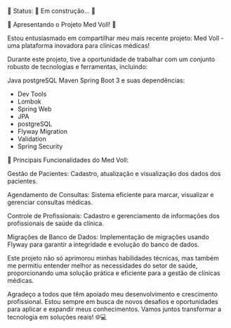 🚧 Status: 🚧 Em construção... 🚧

🚀 Apresentando o Projeto Med Voll! 🚀

Estou entusiasmado em compartilhar meu mais recente projeto: Med Voll - uma plataforma inovadora para clínicas médicas!

Durante este projeto, tive a oportunidade de trabalhar com um conjunto robusto de tecnologias e ferramentas, incluindo:

Java
postgreSQL 
Maven
Spring Boot 3 e suas dependências:
 - Dev Tools
 - Lombok
 - Spring Web
 - JPA
 - postgreSQL 
 - Flyway Migration
 -  Validation
 -  Spring Security

🌟 Principais Funcionalidades do Med Voll:

Gestão de Pacientes: Cadastro, atualização e visualização dos dados dos pacientes.

Agendamento de Consultas: Sistema eficiente para marcar, visualizar e gerenciar consultas médicas.

Controle de Profissionais: Cadastro e gerenciamento de informações dos profissionais de saúde da clínica.

Migrações de Banco de Dados: Implementação de migrações usando Flyway para garantir a integridade e evolução do banco de dados.

Este projeto não só aprimorou minhas habilidades técnicas, mas também me permitiu entender melhor as necessidades do setor de saúde, proporcionando uma solução prática e eficiente para a gestão de clínicas médicas.

Agradeço a todos que têm apoiado meu desenvolvimento e crescimento profissional. Estou sempre em busca de novos desafios e oportunidades para aplicar e expandir meus conhecimentos. Vamos juntos transformar a tecnologia em soluções reais! 🌐💻

